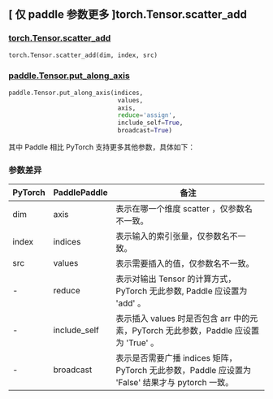 ## [ 仅 paddle 参数更多 ]torch.Tensor.scatter_add

### [torch.Tensor.scatter_add](https://pytorch.org/docs/stable/generated/torch.Tensor.scatter_add.html#torch.Tensor.scatter_add)

```python
torch.Tensor.scatter_add(dim, index, src)
```

### [paddle.Tensor.put_along_axis](https://www.paddlepaddle.org.cn/documentation/docs/zh/develop/api/paddle/put_along_axis_cn.html)

```python
paddle.Tensor.put_along_axis(indices,
                              values,
                              axis,
                              reduce='assign',
                              include_self=True,
                              broadcast=True)
```

其中 Paddle 相比 PyTorch 支持更多其他参数，具体如下：

### 参数差异
| PyTorch       | PaddlePaddle | 备注                                                   |
| ------------- | ------------ | ------------------------------------------------------ |
| dim           | axis        | 表示在哪一个维度 scatter ，仅参数名不一致。 |
| index         | indices     | 表示输入的索引张量，仅参数名不一致。                   |
| src           | values      | 表示需要插入的值，仅参数名不一致。                   |
| -             | reduce      | 表示对输出 Tensor 的计算方式， PyTorch 无此参数, Paddle 应设置为 'add' 。  |
| -            | include_self | 表示插入 values 时是否包含 arr 中的元素，PyTorch 无此参数，Paddle 应设置为 'True' 。 |
| -            | broadcast   | 表示是否需要广播 indices 矩阵，PyTorch 无此参数，Paddle 应设置为 'False' 结果才与 pytorch 一致。 |
